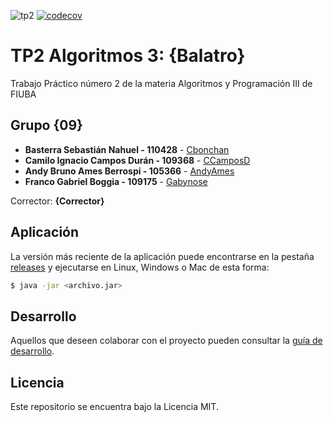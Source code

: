 ![tp2](https://github.com/fiuba/algo3_proyecto_base_tp2/actions/workflows/build.yml/badge.svg) [![codecov](https://codecov.io/gh/fiuba/algo3_proyecto_base_tp2/branch/master/graph/badge.svg)](https://codecov.io/gh/fiuba/algo3_proyecto_base_tp2)

# TP2 Algoritmos 3: {Balatro} 

Trabajo Práctico número 2 de la materia Algoritmos y Programación III de FIUBA

## Grupo {09}

* **Basterra Sebastián Nahuel - 110428** - [Cbonchan](https://github.com/Cbonchan)
* **Camilo Ignacio Campos Durán - 109368** - [CCamposD](https://github.com/CCamposD)
* **Andy Bruno Ames Berrospi - 105366** - [AndyAmes](https://github.com/AndyAmes)
* **Franco Gabriel Boggia - 109175** - [Gabynose](https://github.com/Gabynose)

Corrector: **{Corrector}**

## Aplicación

La versión más reciente de la aplicación puede encontrarse en la pestaña [releases](https://github.com/fiuba/algo3_proyecto_base_tp2/releases/latest) y ejecutarse en Linux, Windows o Mac de esta forma:

```bash
$ java -jar <archivo.jar>
```

## Desarrollo

Aquellos que deseen colaborar con el proyecto pueden consultar la [guía de desarrollo](./docs/Desarrollo.md).

## Licencia

Este repositorio se encuentra bajo la Licencia MIT.
